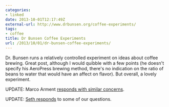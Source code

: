 ```yaml
---
categories:
- linked
date: 2013-10-01T12:17:49Z
external-url: http://www.drbunsen.org/coffee-experiments/
tags:
- coffee
title: Dr Bunsen Coffee Experiments
url: /2013/10/01/dr-bunsen-coffee-experiments/
---
```


Dr. Bunsen runs a relatively controlled experiment on ideas about coffee brewing. Great post, although I would quibble with a few points (he doesn't specify his AeroPress brewing method, there's no indication on the ratio of beans to water that would have an affect on flavor). But overall, a lovely experiment. 

UPDATE: Marco Arment [responds with similar concerns](http://www.marco.org/2013/10/01/coffee-experiments).

UPDATE: [Seth responds](http://www.drbunsen.org/coffee-experiments/#update) to some of our questions. 
